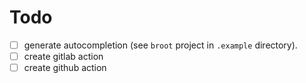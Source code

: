 # Todo

* [ ] generate autocompletion (see `broot` project in `.example` directory).
* [ ] create gitlab action
* [ ] create github action
